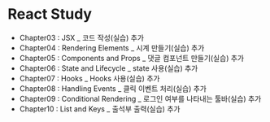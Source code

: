 # React Study

- Chapter03 : JSX \_ 코드 작성(실습) 추가
- Chapter04 : Rendering Elements \_ 시계 만들기(실습) 추가
- Chapter05 : Components and Props \_ 댓글 컴포넌트 만들기(실습) 추가
- Chapter06 : State and Lifecycle \_ state 사용(실습) 추가
- Chapter07 : Hooks \_ Hooks 사용(실습) 추가
- Chapter08 : Handling Events \_ 클릭 이벤트 처리(실습) 추가
- Chapter09 : Conditional Rendering \_ 로그인 여부를 나타내는 툴바(실습) 추가
- Chapter10 : List and Keys \_ 출석부 출력(실습) 추가
